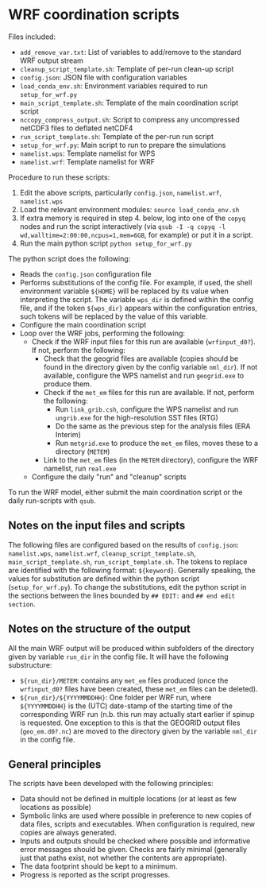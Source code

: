 # WRF coordination scripts

Files included:
* `add_remove_var.txt`: List of variables to add/remove to the standard WRF output stream
* `cleanup_script_template.sh`: Template of per-run clean-up script
* `config.json`: JSON file with configuration variables
* `load_conda_env.sh`: Environment variables required to run `setup_for_wrf.py`
* `main_script_template.sh`: Template of the main coordination script script
* `nccopy_compress_output.sh`: Script to compress any uncompressed netCDF3 files to deflated netCDF4
* `run_script_template.sh`: Template of the per-run run script
* `setup_for_wrf.py`: Main script to run to prepare the simulations
* `namelist.wps`: Template namelist for WPS
* `namelist.wrf`: Template namelist for WRF

Procedure to run these scripts:
1. Edit the above scripts, particularly `config.json`, `namelist.wrf`, `namelist.wps`
2. Load the relevant environment modules: `source load_conda_env.sh`
3. If extra memory is required in step 4. below, log into one of the `copyq` nodes and run the script interactively (via `qsub -I -q copyq -l wd,walltime=2:00:00,ncpus=1,mem=6GB`, for example) or put it in a script.
4. Run the main python script `python setup_for_wrf.py`

The python script does the following:
* Reads the `config.json` configuration file
* Performs substitutions of the config file. For example, if used, the shell environment variable `${HOME}` will be replaced by its value when interpreting the script. The variable `wps_dir` is defined within the config file, and if the token `${wps_dir}` appears within the configuration entries, such tokens will be replaced by the value of this variable.
* Configure the main coordination script
* Loop over the WRF jobs, performing the following:
  * Check if the WRF input files for this run are available (`wrfinput_d0?`). If not, perform the following:
    * Check that the geogrid files are available (copies should be found in the directory given by the config variable `nml_dir`). If not available, configure the WPS namelist and run `geogrid.exe` to produce them.
    * Check if the `met_em` files for this run are available. If not, perform the following:
      * Run `link_grib.csh`, configure the WPS namelist and run `ungrib.exe` for the high-resolution SST files (RTG)
      * Do the same as the previous step for the analysis files (ERA Interim)
      * Run `metgrid.exe` to produce the `met_em` files, moves these to a directory (`METEM`)
    * Link to the `met_em` files (in the `METEM` directory), configure the WRF namelist, run `real.exe`
  * Configure the daily "run" and "cleanup" scripts

To run the WRF model, either submit the main coordination script or the daily run-scripts with `qsub`.


## Notes on the input files and scripts

The following files are configured based on the results of `config.json`: `namelist.wps`, `namelist.wrf`, `cleanup_script_template.sh`, `main_script_template.sh`, `run_script_template.sh`. The tokens to replace are identified with the following format: `${keyword}`. Generally speaking, the values for substitution are defined within the python script (`setup_for_wrf.py`). To change the substitutions, edit the python script in the sections between the lines bounded by `## EDIT:` and `## end edit section`. 


## Notes on the structure of the output

All the main WRF output will be produced within subfolders of the directory given by variable `run_dir` in the config file. It will have the following substructure:
* `${run_dir}/METEM`: contains any `met_em` files produced (once the `wrfinput_d0?` files have been created, these `met_em` files can be deleted).
* `${run_dir}/${YYYYMMDDHH}`: One folder per WRF run, where `${YYYYMMDDHH}` is the (UTC) date-stamp of the starting time of the corresponding WRF run (n.b. this run may actually start earlier if spinup is requested.
One exception to this is that the GEOGRID output files (`geo_em.d0?.nc`) are moved to the directory given by the variable `nml_dir` in the config file.

## General principles

The scripts have been developed with the following principles:
* Data should not be defined in multiple locations (or at least as few locations as possible)
* Symbolic links are used where possible in preference to new copies of data files, scripts and executables. When configuration is required, new copies are always generated.
* Inputs and outputs should be checked where possible and informative error messages should be given. Checks are fairly minimal (generally just that paths exist, not whether the contents are appropriate).
* The data footprint should be kept to a minimum.
* Progress is reported as the script progresses.

